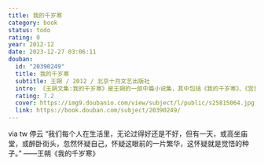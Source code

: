 ```yaml
---
title: 我的千岁寒
category: book
status: todo
rating: 0
year: 2012-12
date: 2023-12-27 03:06:11
douban:
  id: "20390249"
  title: 我的千岁寒
  subtitle: 王朔 / 2012 / 北京十月文艺出版社
  intro: 《王朔文集:我的千岁寒》是王朔的一部中篇小说集，其中包括《我的千岁寒》、《宫里的日子》、《能断金刚般若波罗蜜多经》及《妄想照进现实》等四篇小说。
  rating: 7.2
  cover: https://img9.doubanio.com/view/subject/l/public/s25815064.jpg
  link: https://book.douban.com/subject/20390249/
---
```


via tw 停云 “我们每个人在生活里，无论过得好还是不好，但有一天，或高坐庙堂，或醉卧街头，忽然怀疑自己，怀疑这眼前的一片繁华，这怀疑就是觉悟的种子。”  ——王朔《我的千岁寒》

